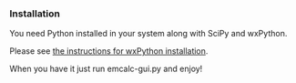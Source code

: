 
### Installation
You need Python installed in your system along with SciPy and wxPython.

Please see [the instructions for wxPython installation](https://wiki.wxpython.org/How%20to%20install%20wxPython).

When you have it just run emcalc-gui.py and enjoy!

